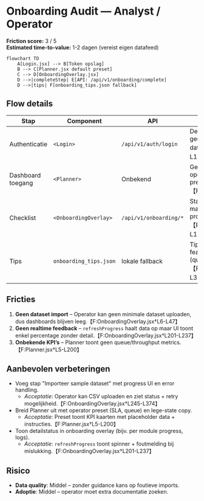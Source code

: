 # Onboarding Audit — Analyst / Operator

**Friction score:** 3 / 5  
**Estimated time-to-value:** 1-2 dagen (vereist eigen datafeed)

```mermaid
flowchart TD
    A[Login.jsx] --> B[Token opslag]
    B --> C[Planner.jsx default preset]
    C --> D[OnboardingOverlay.jsx]
    D -->|completeStep| E[API: /api/v1/onboarding/complete]
    D -->|tips| F[onboarding_tips.json fallback]
```

## Flow details
| Stap | Component | API | Opmerkingen |
| --- | --- | --- | --- |
| Authenticatie | `<Login>` | `/api/v1/auth/login` | Demo accounts werken, maar geen operator rol of uitleg over datasets.【F:Login.jsx†L6-L137】 |
| Dashboard toegang | `<Planner>` | Onbekend | Geen dataset import instructie; operator moet raden welke preset relevant is.【F:Planner.jsx†L5-L101】 |
| Checklist | `<OnboardingOverlay>` | `/api/v1/onboarding/*` | Stappen beschrijven modules, maar geen data seed of progress indicator per dataset.【F:OnboardingOverlay.jsx†L6-L173】 |
| Tips | `onboarding_tips.json` | lokale fallback | Tips verwijzen naar MR-DJ features, geen operator metrics (queue length, SLA).【F:onboarding_tips.json†L1-L32】 |

## Fricties
1. **Geen dataset import** – Operator kan geen minimale dataset uploaden, dus dashboards blijven leeg.【F:OnboardingOverlay.jsx†L6-L47】
2. **Geen realtime feedback** – `refreshProgress` haalt data op maar UI toont enkel percentage zonder detail.【F:OnboardingOverlay.jsx†L201-L237】
3. **Onbekende KPI’s** – Planner toont geen queue/throughput metrics.【F:Planner.jsx†L5-L200】

## Aanbevolen verbeteringen
- Voeg stap "Importeer sample dataset" met progress UI en error handling.
  - *Acceptatie*: Operator kan CSV uploaden en ziet status + retry mogelijkheid.【F:OnboardingOverlay.jsx†L245-L374】
- Breid Planner uit met operator preset (SLA, queue) en lege-state copy.
  - *Acceptatie*: Preset toont KPI kaarten met placeholder data + instructies.【F:Planner.jsx†L5-L200】
- Toon detailstatus in onboarding overlay (bijv. per module progress, logs).
  - *Acceptatie*: `refreshProgress` toont spinner + foutmelding bij mislukking.【F:OnboardingOverlay.jsx†L201-L237】

## Risico
- **Data quality**: Middel – zonder guidance kans op foutieve imports.
- **Adoptie**: Middel – operator moet extra documentatie zoeken.

